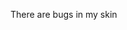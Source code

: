 There are bugs in my skin
<!---
5DHD/5DHD is a ✨ special ✨ repository because its `README.md` (this file) appears on your GitHub profile.
You can click the Preview link to take a look at your changes.
--->
